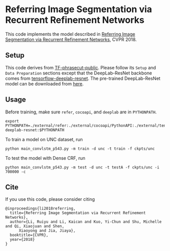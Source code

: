 # Referring Image Segmentation via Recurrent Refinement Networks

This code implements the model described in [Referring Image Segmentation via Recurrent Refinement
Networks](http://openaccess.thecvf.com/content_cvpr_2018/html/Li_Referring_Image_Segmentation_CVPR_2018_paper.html),
CVPR 2018. 

## Setup

This code derives from [TF-phrasecut-public](https://github.com/chenxi116/TF-phrasecut-public).
Please follow its `Setup` and `Data Preparation` sections except that the DeepLab-ResNet backbone
comes from [tensorflow-deeplab-resnet](https://github.com/DrSleep/tensorflow-deeplab-resnet). The
pre-trained DeepLab-ResNet model can be downloaded from
[here](https://github.com/DrSleep/tensorflow-deeplab-resnet#caffe-to-tensorflow-conversion).

## Usage
Before training, make sure `refer`, `cocoapi`, and `deeplab` are in `PYTHONPATH`.
```
export
PYTHONPATH=./external/refer:./external/cocoapi/PythonAPI:./external/tensorflow-deeplab-resnet:$PYTHONPATH
```

To train a model on UNC dataset, run
```
python main_convlstm_p543.py -m train -d unc -t train -f ckpts/unc
```

To test the model with Dense CRF, run
```
python main_convlstm_p543.py -m test -d unc -t testA -f ckpts/unc -i 700000 -c
```

## Cite
If you use this code, please consider citing
```
@inproceedings{li2018referring,
  title={Referring Image Segmentation via Recurrent Refinement Networks},
  author={Li, Ruiyu and Li, Kaican and Kuo, Yi-Chun and Shu, Michelle and Qi, Xiaojuan and Shen,
      Xiaoyong and Jia, Jiaya},
  booktitle={CVPR},
  year={2018}
}
```
